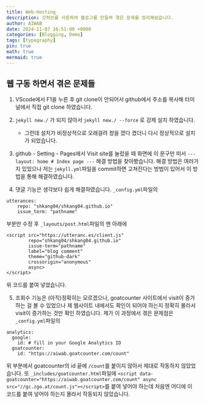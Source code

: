 ```yaml
---
title: Web-Hosting
description: 깃허브를 사용하여 블로그를 만들며 겪은 문제를 정리해놨습니다.
author: AIWAB
date: 2024-11-07 16:51:00 +0800
categories: [Blogging, Demo]
tags: [typography]
pin: true
math: true
mermaid: true
---
```


## 웹 구동 하면서 겪은 문제들

1. VScode에서 F1을 누른 후 git clone이 안되어서 github에서 주소를 복사해 터미널에서 직접 git clone 하였습니다.

2. `jekyll new./` 가 되지 않아서 `jekyll new./ --force` 로 강제 설치 하였습니다.
	- 그런데 설치가 비정상적으로 오래걸려 창을 껐다 켰더니 다시 정상적으로 설치가 되었습니다.

3. github - Setting - Pages에서 Visit site를 눌렀을 때 화면에 이 문구만 떠서 `--- layout: home # Index page ---` 해결 방법을 찾아봤습니다. 해결 방법은 여러가지 있었으나 저는 `jekyll.yml`파일을 commit하면 고쳐진다는 방법이 있어서 이 방법을 통해 해결하였습니다.

4. 댓글 기능은 생각보다 쉽게 해결하였습니다. `_config.yml`파일의
``` title:"_config.yml"
utterances:
    repo: "shkang04/shkang04.github.io"
    issue_term: "pathname"
```
부분만 수정 후 `_layouts/post.html`파일의 맨 아래에
``` title:"_layouts/post.html"
<script src="https://utteranc.es/client.js"
        repo="shkang04/shkang04.github.io"
        issue-term="pathname"
        label="blog comment"
        theme="github-dark"
        crossorigin="anonymous"
        async>
</script>
```
위 코드를 붙여 넣었습니다.

5. 조회수 기능은 (아직)정확히는 모르겠으나, goatcounter 사이트에서 visit이 증가하는 걸 볼 수 있었으나 제 웹사이트 내에서도 확인이 되어야 하는지 정확히 몰라서 visit이 증가하는 것만 확인 하였습니다. 제가 이 과정에서 겪은 문제점은 `_config.yml`파일의
``` title:"_config.yml"
analytics:
  google:
    id: # fill in your Google Analytics ID
  goatcounter:
    id: "https://aiwab.goatcounter.com/count"
```
위 부분에서 goatcounter의 id 끝에 `/count`를 붙이지 않아서 제대로 작동하지 않았었습니다.
또 `_includes/goatcounter.html`파일에 `<script data-goatcounter="https://aiwab.goatcounter.com/count" async src="//gc.zgo.at/count.js"></script>`를 붙여 넣어야 하는데 처음엔 어디에 이 코드를 붙여 넣어야 하는지 몰라서 작동되지 않았습니다.